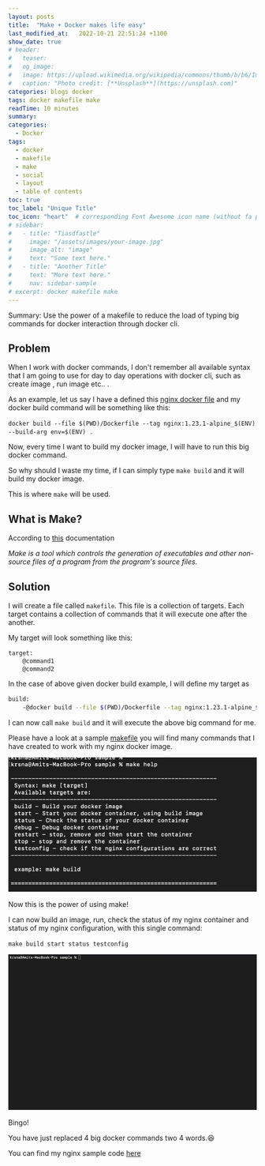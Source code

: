 ```yaml
---
layout: posts
title:  "Make + Docker makes life easy"
last_modified_at:   2022-10-21 22:51:24 +1100
show_date: true
# header:
#   teaser: 
#   og_image:
#   image: https://upload.wikimedia.org/wikipedia/commons/thumb/b/b6/Image_created_with_a_mobile_phone.png/440px-Image_created_with_a_mobile_phone.png
#   caption: "Photo credit: [**Unsplash**](https://unsplash.com)"
categories: blogs docker
tags: docker makefile make
readTime: 10 minutes
summary: 
categories:
  - Docker
tags:
  - docker
  - makefile
  - make
  - social
  - layout
  - table of contents
toc: true
toc_label: "Unique Title"
toc_icon: "heart"  # corresponding Font Awesome icon name (without fa prefix)
# sidebar:
#   - title: "Tiasdfastle"
#     image: "/assets/images/your-image.jpg"
#     image_alt: "image"
#     text: "Some text here."
#   - title: "Another Title"
#     text: "More text here."
#     nav: sidebar-sample
# excerpt: docker makefile make
---
```

Summary: Use the power of a makefile to reduce the load of typing big commands for docker interaction through docker cli.

## Problem 

When I work with docker commands, I don't remember all available syntax that I am going to use for day to day operations with docker cli, such as create image , run image etc.. .


As an example, let us say I have a defined this [nginx docker file](sample/Dockerfile) and my docker build command will be something like this: 

`docker build --file $(PWD)/Dockerfile --tag nginx:1.23.1-alpine_$(ENV) --build-arg env=$(ENV) .`

Now, every time I want to build my docker image, I will have to run this big docker command. 

So why should I waste my time, if I can simply type `make build` and it will build my docker image.

This is where `make` will be used.

## What is Make?

According to [this](https://gnuwin32.sourceforge.net/packages/make.htm) documentation  

*Make is a tool which controls the generation of executables and other non-source files of a program from the program's source files.*

## Solution

I will create a file called `makefile`. This file is a collection of targets. Each target contains a collection of commands that it will execute one after the another.
 
My target will look something like this: 

```
target: 
    @command1
    @command2
```

In the case of above given docker build example, I will define my target as 

```sh
build: 
	-@docker build --file $(PWD)/Dockerfile --tag nginx:1.23.1-alpine_$(ENV) --build-arg env=$(ENV) .
```

I can now call `make build` and it will execute the above big command for me.


Please have a look at a sample [makefile](makefile) you will find many commands that I have created to work with my nginx docker image.

![make help output](/assets/makefile-with-docker/makehelpoutput.png)  


Now this is the power of using make!


I can now build an image, run, check the status of my nginx container and status of my nginx configuration, with this single command: 

`make build start status testconfig` 

![final result](/assets/makefile-with-docker/finalresult.gif) 

Bingo! 

You have just replaced 4 big docker commands two 4 words.😆   

You can find my nginx sample code [here](/examples/docker-makefile-sample/) 